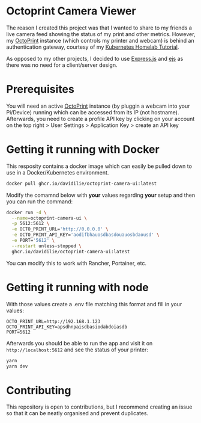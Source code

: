 # Octoprint Camera Viewer

The reason I created this project was that I wanted to share to my friends a live camera feed showing the status of my print and other metrics. However, my [OctoPrint](https://octoprint.org/) instance (which controls my printer and webcam) is behind an authentication gateway, courtesy of my [Kubernetes Homelab Tutorial](https://github.com/DavidIlie/kubernetes-setup/tree/master/8%20-%20authelia).

As opposed to my other projects, I decided to use [Express.js](https://expressjs.com/) and [ejs](https://ejs.co/) as there was no need for a client/server design.

# Prerequisites

You will need an active [OctoPrint](https://octoprint.org/) instance (by pluggin a webcam into your Pi/Device) running which can be accessed from its IP (not hostname). Afterwards, you need to create a profile API key by clicking on your account on the top right > User Settings > Application Key > create an API key

# Getting it running with Docker

This resposity contains a docker image which can easily be pulled down to use in a Docker/Kubernetes environment.

```bash
docker pull ghcr.io/davidilie/octoprint-camera-ui:latest
```

Modify the comamnd below with **your** values regarding **your** setup and then you can run the command:

```bash
docker run -d \
  --name=octoprint-camera-ui \
  -p 5612:5612 \
  -e OCTO_PRINT_URL='http://0.0.0.0' \
  -e OCTO_PRINT_API_KEY='aodifbhauosdbasdouauosbdaousd' \
  -e PORT='5612' \
  --restart unless-stopped \
  ghcr.io/davidilie/octoprint-camera-ui:latest
```

You can modify this to work with Rancher, Portainer, etc.

# Getting it running with node

With those values create a .env file matching this format and fill in your values:

```env
OCTO_PRINT_URL=http://192.168.1.123
OCTO_PRINT_API_KEY=apsdhnpaisdbasiodabdoiasdb
PORT=5612
```

Afterwards you should be able to run the app and visit it on `http://localhost:5612` and see the status of your printer:

```bash
yarn
yarn dev
```

# Contributing

This repository is open to contributions, but I recommend creating an issue so that it can be neatly organised and prevent duplicates.
